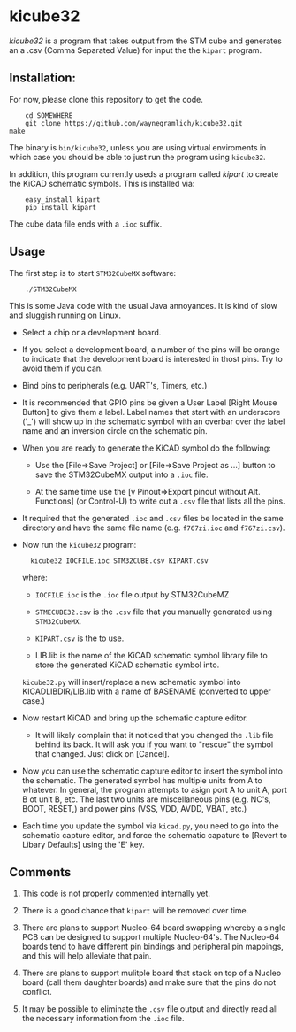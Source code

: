 # kicube32

*kicube32* is a program that takes output from the STM cube and generates an
a .csv (Comma Separated Value) for input the the `kipart` program.

## Installation:

For now, please clone this repository to get the code.

        cd SOMEWHERE
        git clone https://github.com/waynegramlich/kicube32.git
	make

The binary is `bin/kicube32`, unless you are using virtual enviroments
in which case you should be able to just run the program using `kicube32`.

In addition, this program currently useds a program called *kipart* to create
the KiCAD schematic symbols.  This is installed via:

        easy_install kipart
        pip install kipart

<!--
The `STM32CubeMX` program is typically downloaded from:

        https://www.st.com/en/development-tools/stm32cubemx.html

The web site is really annoying and will ask for an E-mail address before
it will letting you get the the software.  Prod the web site until it E-mails
you a URL for downloading the code.

To avoid the annoyance, there is a version of the code associated with repository.
To extract it, just type:

        make

There may be some issues with ensuring that Java is installed.  Seach the web to
figure out how to ensure that you have the correct version of Java installed.

Now you can run the program.:

        STM32CubeMX

-->

The cube data file ends with a `.ioc` suffix.

## Usage

The first step is to start `STM32CubeMX` software:

        ./STM32CubeMX

This is some Java code with the usual Java annoyances.  It is kind of slow and sluggish
running on Linux.

* Select a chip or a development board.

* If you select a development board, a number of the pins will be orange to indicate
  that the development board is interested in thost pins.  Try to avoid them if you can.

* Bind pins to peripherals (e.g. UART's, Timers, etc.)

* It is recommended that GPIO pins be given a User Label [Right Mouse Button] to give
  them a label.  Label names that start with an underscore ('_') will show up in the
  schematic symbol with an overbar over the label name and an inversion circle on the
  schematic pin.

* When you are ready to generate the KiCAD symbol do the following:

  * Use the [File=>Save Project] or [File=>Save Project as ...] button to save
    the STM32CubeMX output into a `.ioc` file.

  * At the same time use the [v Pinout=>Export pinout without Alt. Functions]
    (or Control-U) to write out a `.csv` file that lists all the pins.

* It required that the generated `.ioc` and `.csv` files be located in the same
  directory and have the same file name (e.g. `f767zi.ioc` and `f767zi.csv`).

* Now run the `kicube32` program:

        kicube32 IOCFILE.ioc STM32CUBE.csv KIPART.csv

  where:

  * `IOCFILE.ioc` is the `.ioc` file output by STM32CubeMZ

  * `STMECUBE32.csv` is the `.csv` file that you manually generated using `STM32CubeMX`.

  * `KIPART.csv` is the 
    to use.

  * LIB.lib is the name of the KiCAD schematic symbol library file to store
    the generated KiCAD schematic symbol into.

  `kicube32.py` will insert/replace a new schematic symbol into KICADLIBDIR/LIB.lib
  with a name of BASENAME (converted to upper case.)

* Now restart KiCAD and bring up the schematic capture editor.

  * It will likely complain that it noticed that you changed the `.lib` file
    behind its back.  It will ask you if you want to "rescue" the symbol that
    changed.  Just click on [Cancel].

* Now you can use the schematic capture editor to insert the symbol into the
  schematic.  The generated symbol has multiple units from A to whatever.
  In general, the program attempts to asign port A to unit A, port B ot unit B,
  etc.  The last two units are miscellaneous pins (e.g. NC's, BOOT, RESET,)
  and power pins (VSS, VDD, AVDD, VBAT, etc.)

* Each time you update the symbol via `kicad.py`, you need to go into the
  schematic capture editor, and force the schematic capature to
  [Revert to Libary Defaults] using the 'E' key.

## Comments

1. This code is not properly commented internally yet.

2. There is a good chance that `kipart` will be removed over time.

3. There are plans to support Nucleo-64 board swapping whereby
   a single PCB can be designed to support multiple Nucleo-64's.
   The Nucleo-64 boards tend to have different pin bindings and peripheral
   pin mappings, and this will help alleviate that pain.

4. There are plans to support mulitple board that stack on top of
   a Nucleo board (call them daughter boards) and make sure that the
   pins do not conflict.

5. It may be possible to eliminate the `.csv` file output and directly read all
   the necessary information from the `.ioc` file.

